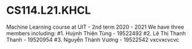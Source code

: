 # CS114.L21.KHCL
Machine Learning course at UIT - 2nd term 2020 - 2021
We have three members including: 
  #1. Huỳnh Thiện Tùng    -   19522492
  #2. Lê Thị Thanh Thanh  -   19520954
  #3. Nguyễn Thành Vương  -   19522542 vxcvxcvcvc
